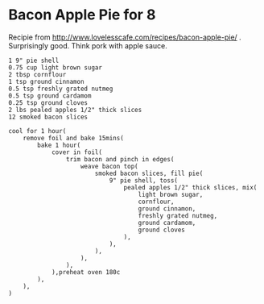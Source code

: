 Bacon Apple Pie for 8
=====================

Recipie from http://www.lovelesscafe.com/recipes/bacon-apple-pie/ . Surprisingly good. Think pork with apple sauce.

    1 9" pie shell
    0.75 cup light brown sugar
    2 tbsp cornflour
    1 tsp ground cinnamon
    0.5 tsp freshly grated nutmeg
    0.5 tsp ground cardamom
    0.25 tsp ground cloves
    2 lbs pealed apples 1/2" thick slices 
    12 smoked bacon slices

    cool for 1 hour(
        remove foil and bake 15mins(
            bake 1 hour(
                cover in foil(
                    trim bacon and pinch in edges(
                        weave bacon top(
                            smoked bacon slices, fill pie(
                                9" pie shell, toss(
                                    pealed apples 1/2" thick slices, mix(
                                        light brown sugar, 
                                        cornflour, 
                                        ground cinnamon, 
                                        freshly grated nutmeg, 
                                        ground cardamom,
                                        ground cloves
                                    ),
                                ),
                            ),
                        ),
                    ),
                ),preheat oven 180c
            ),
        ),
    )
